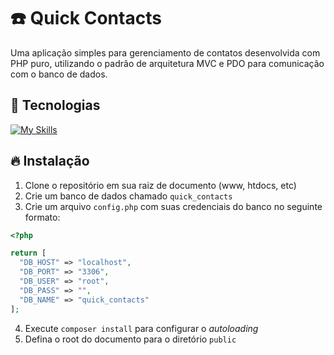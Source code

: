 # ☎️ Quick Contacts

Uma aplicação simples para gerenciamento de contatos desenvolvida com PHP puro, utilizando o padrão de arquitetura MVC e PDO para comunicação com o banco de dados.

## 🚀 Tecnologias

[![My Skills](https://skillicons.dev/icons?i=php,mysql,js,html,css,tailwind)](https://skillicons.dev)

## 🔥 Instalação

1. Clone o repositório em sua raiz de documento (www, htdocs, etc)
2. Crie um banco de dados chamado `quick_contacts`
3. Crie um arquivo `config.php` com suas credenciais do banco no seguinte formato:

```php
<?php

return [
  "DB_HOST" => "localhost",
  "DB_PORT" => "3306",
  "DB_USER" => "root",
  "DB_PASS" => "",
  "DB_NAME" => "quick_contacts"
];
```

4. Execute `composer install` para configurar o *autoloading*
5. Defina o root do documento para o diretório `public`


